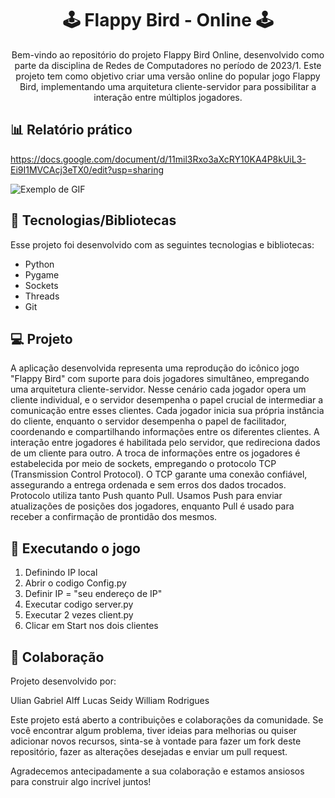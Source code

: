 <h1 align="center"> 🕹️  Flappy Bird -  Online 🕹️ </h1>

<p align="center">
Bem-vindo ao repositório do projeto Flappy Bird Online, desenvolvido como parte da disciplina de Redes de Computadores no período de 2023/1. Este projeto tem como objetivo criar uma versão online do popular jogo Flappy Bird, implementando uma arquitetura cliente-servidor para possibilitar a interação entre múltiplos jogadores.
</p>


## 📊 Relatório prático
https://docs.google.com/document/d/11mil3Rxo3aXcRY10KA4P8kUiL3-Ei9I1MVCAcj3eTX0/edit?usp=sharing


![Exemplo de GIF](https://s6.gifyu.com/images/SgLzy.gif)



## 🚀 Tecnologias/Bibliotecas 

Esse projeto foi desenvolvido com as seguintes tecnologias e bibliotecas:

- Python
- Pygame
- Sockets
- Threads
- Git
   
## 💻 Projeto

A aplicação desenvolvida representa uma reprodução do icônico jogo "Flappy Bird" com suporte para dois jogadores simultâneo, empregando uma arquitetura cliente-servidor. Nesse cenário cada jogador opera um cliente individual, e o servidor desempenha o papel crucial de intermediar a comunicação entre esses clientes. Cada jogador inicia sua própria instância do cliente, enquanto o servidor desempenha o papel de facilitador, coordenando e compartilhando informações entre os diferentes clientes. A interação entre jogadores é habilitada pelo servidor, que redireciona dados de um cliente para outro.
A troca de informações entre os jogadores é estabelecida por meio de sockets, empregando o protocolo TCP (Transmission Control Protocol). O TCP garante uma conexão confiável, assegurando a entrega ordenada e sem erros dos dados trocados. 
	Protocolo utiliza tanto Push quanto Pull. Usamos Push para enviar atualizações de posições dos jogadores, enquanto Pull é usado para receber a confirmação de prontidão dos mesmos. 

## 🔖 Executando o jogo

1. Definindo IP local
2. Abrir o codigo Config.py
3. Definir IP = "seu endereço de IP"
4. Executar codigo server.py
5. Executar 2 vezes client.py
6. Clicar em Start nos dois clientes


## 👥 Colaboração

Projeto desenvolvido por:

Ulian Gabriel Alff 
Lucas Seidy
William Rodrigues


Este projeto está aberto a contribuições e colaborações da comunidade. Se você encontrar algum problema, tiver ideias para melhorias ou quiser adicionar novos recursos, sinta-se à vontade para fazer um fork deste repositório, fazer as alterações desejadas e enviar um pull request.

Agradecemos antecipadamente a sua colaboração e estamos ansiosos para construir algo incrível juntos!
